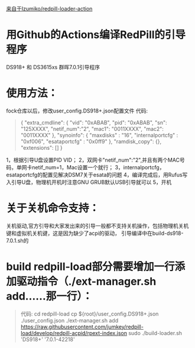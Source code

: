 [来自于Izumiko/redpill-loader-action](https://github.com/Izumiko/redpill-loader-action)

# 用Github的Actions编译RedPill的引导程序

DS918+ 和 DS3615xs 群晖7.0.1引导程序

# 使用方法：
fock仓库以后，修改user_config.DS918+.json配置文件
代码:

>{
>  "extra_cmdline": {
>    "vid": "0xABAB",
>    "pid": "0xABAB",
>    "sn": "125XXXX",
>    "netif_num":"2",
>    "mac1": "0011XXXX",
>    "mac2": "0011XXXX"
>    },
>    "synoinfo": {
>    "maxdisks" : "16",
>    "internalportcfg" : "0xf006",
>    "esataportcfg" : "0x0ff9"
>    },
>    "ramdisk_copy": {},
>    "extensions": []
>}
>  
1，根据引导U盘设置PID VID；
2，双网卡"netif_num":"2",并且有两个MAC号码，单网卡netif_num=1，Mac设置一个就行；
3，internalportcfg，esataportcfg的配置见解决DSM7关于esata的问题
4，编译完成后，用Rufus写入引导U盘，物理机开机时注意GNU GRUB默认USB引导就可以
5，开机

# 关于关机命令支持：
关机驱动,官方引导和大家发出来的引导一般都不支持关机操作，包括物理机关机键和虚拟机关机键，这是因为缺少了acpi的驱动，
引导编译中在build-ds918-7.0.1.sh的
# build redpill-load部分需要增加一行添加驱动指令（./ext-manager.sh add……那一行）：
>  代码:
>  cd redpill-load
>  cp ${root}/user_config.DS918+.json ./user_config.json
>  ./ext-manager.sh add https://raw.githubusercontent.com/jumkey/redpill-load/develop/redpill-acpid/rpext-index.json
>  sudo ./build-loader.sh 'DS918+' '7.0.1-42218'
>  
